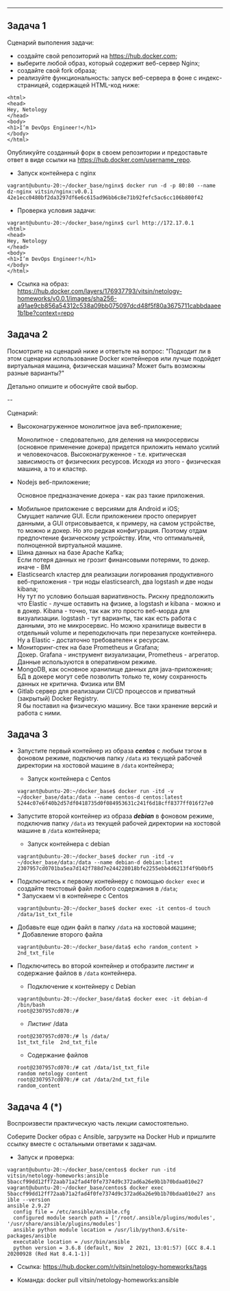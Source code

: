 
<hr>
<h2 dir="auto">Задача 1</h2>
<p dir="auto">Сценарий выполения задачи:</p>
<ul dir="auto">
<li>создайте свой репозиторий на <a href="https://hub.docker.com" rel="nofollow">https://hub.docker.com</a>;</li>
<li>выберите любой образ, который содержит веб-сервер Nginx;</li>
<li>создайте свой fork образа;</li>
<li>реализуйте функциональность:
запуск веб-сервера в фоне с индекс-страницей, содержащей HTML-код ниже:</li>
</ul>
<div class="snippet-clipboard-content position-relative overflow-auto" data-snippet-clipboard-copy-content="&lt;html&gt;
&lt;head&gt;
Hey, Netology
&lt;/head&gt;
&lt;body&gt;
&lt;h1&gt;I’m DevOps Engineer!&lt;/h1&gt;
&lt;/body&gt;
&lt;/html&gt;
"><pre><code>&lt;html&gt;
&lt;head&gt;
Hey, Netology
&lt;/head&gt;
&lt;body&gt;
&lt;h1&gt;I’m DevOps Engineer!&lt;/h1&gt;
&lt;/body&gt;
&lt;/html&gt;
</code></pre></div>
<p dir="auto">Опубликуйте созданный форк в своем репозитории и предоставьте ответ в виде ссылки на <a href="https://hub.docker.com/username_repo" rel="nofollow">https://hub.docker.com/username_repo</a>.</p>

* Запуск контейнера с nginx 

```
vagrant@ubuntu-20:~/docker_base/nginx$ docker run -d -p 80:80 --name dz-nginx vitsin/nginx:v0.0.1
42e1ecc0480bf2da3297df6e6c615ad96bb6c8e71b92fefc5ac6cc106b800f42
```
* Проверка условия задачи:

```
vagrant@ubuntu-20:~/docker_base/nginx$ curl http://172.17.0.1
<html>
<head>
Hey, Netology
</head>
<body>
<h1>I’m DevOps Engineer!</h1>
</body>
</html>

```

* Ссылка на образ:
https://hub.docker.com/layers/176937793/vitsin/netology-homeworks/v0.0.1/images/sha256-a91ae9cb856a54312c538a09bb075097dcd48f5f80a3675711cabbdaaee1b1be?context=repo


<h2 dir="auto">Задача 2</h2>
<p dir="auto">Посмотрите на сценарий ниже и ответьте на вопрос:
"Подходит ли в этом сценарии использование Docker контейнеров или лучше подойдет виртуальная машина, физическая машина? Может быть возможны разные варианты?"</p>
<p dir="auto">Детально опишите и обоснуйте свой выбор.</p>
<p dir="auto">--</p>
<p dir="auto">Сценарий:</p>
<ul dir="auto">
<li>Высоконагруженное монолитное java веб-приложение;</li>

<a> Монолитное - следовательно, для деления на микросервисы (основное применение докера) придется приложить немало усилий и человекочасов. Высоконагруженное - т.е. критическая зависимость от физических ресурсов. Исходя из этого - физическая машина, а то и кластер.</a>

<li>Nodejs веб-приложение;</li>

<a>Основное предназначение докера - как раз такие приложения.</a>
<li>Мобильное приложение c версиями для Android и iOS;</li>
<a>Смущает наличие GUI. Если приложениеи просто оперирует данными, а GUI отрисовывается, к примеру, на самом устройстве, то можно и докер. Но это редкая конфигурация. Поэтому отдам предпочтение физическому устройству. Или, что оптимальней, полноценной виртуальной машине.</a>
<li>Шина данных на базе Apache Kafka;</li>
<a>Если потеря данных не грозит финансовыми потерями, то докер. иначе - ВМ</a>
<li>Elasticsearch кластер для реализации логирования продуктивного веб-приложения - три ноды elasticsearch, два logstash и две ноды kibana;</li>
<a>Ну тут по условию большая вариативность. Рискну предположить что Elastic - лучше оставить на физике, а logstash и kibana - можно и в докер. Kibana - точно, так как это просто веб-морда для визуализации. logstash - тут варианты, так как есть работа с данными, это не микросервис. Но можно хранилище вывести в отдельный volume и переподключать при перезапуске контейнера. Ну а Elastic - достаточно требователен к ресурсам.</a>
<li>Мониторинг-стек на базе Prometheus и Grafana;</li>
<a>Докер. Grafana - инструмент визуализации, Prometheus - агрегатор. Данные используются в оперативном режиме.</a>
<li>MongoDB, как основное хранилище данных для java-приложения;</li>
<a>БД в докере могут себе позволить только те, кому сохранность данных не критична. Физика или ВМ</a>
<li>Gitlab сервер для реализации CI/CD процессов и приватный (закрытый) Docker Registry.</li>
<a>Я бы поставил на физическую машину. Все таки хранение версий и работа с ними.</a>
</ul>
<h2 dir="auto">Задача 3</h2>
<ul dir="auto">
<li>Запустите первый контейнер из образа <em><strong>centos</strong></em> c любым тэгом в фоновом режиме, подключив папку <code>/data</code> из текущей рабочей директории на хостовой машине в <code>/data</code> контейнера;</li>

* Запуск контейнера с Centos
```
vagrant@ubuntu-20:~/docker_base$ docker run -itd -v ~/docker_base/data:/data --name centos-d centos:latest
5244c07e6f40b2d57df0418735d0f084953631c241f6d18cff8377ff016f27e0
```
<li>Запустите второй контейнер из образа <em><strong>debian</strong></em> в фоновом режиме, подключив папку <code>/data</code> из текущей рабочей директории на хостовой машине в <code>/data</code> контейнера;</li>

* Запуск контейнера с debian
```
vagrant@ubuntu-20:~/docker_base$ docker run -itd -v ~/docker_base/data:/data --name debian-d debian:latest
2307957cd0701ba5ea7d142f788d7e244228018bfe2255ebb4d6213f4f9b0bf5
```
<li>Подключитесь к первому контейнеру с помощью <code>docker exec</code> и создайте текстовый файл любого содержания в <code>/data</code>;</li>
* Запускаем vi в контейнере с Centos

```
vagrant@ubuntu-20:~/docker_base$ docker exec -it centos-d touch /data/1st_txt_file
```
<li>Добавьте еще один файл в папку <code>/data</code> на хостовой машине;</li>
* Добавление второго файла

```
vagrant@ubuntu-20:~/docker_base/data$ echo random_content > 2nd_txt_file
```

<li>Подключитесь во второй контейнер и отобразите листинг и содержание файлов в <code>/data</code> контейнера.</li>

* Подключение к контейнеру с Debian
```
vagrant@ubuntu-20:~/docker_base/data$ docker exec -it debian-d /bin/bash
root@2307957cd070:/#
```

* Листинг /data
```
root@2307957cd070:/# ls /data/
1st_txt_file  2nd_txt_file
```

* Содержание файлов
```
root@2307957cd070:/# cat /data/1st_txt_file
random netology content
root@2307957cd070:/# cat /data/2nd_txt_file
random_content
```
</ul>
<h2 dir="auto">Задача 4 (*)</h2>
<p dir="auto">Воспроизвести практическую часть лекции самостоятельно.</p>
<p dir="auto">Соберите Docker образ с Ansible, загрузите на Docker Hub и пришлите ссылку вместе с остальными ответами к задачам.</p>

* Запуск и проверка:
```
vagrant@ubuntu-20:~/docker_base/centos$ docker run -itd vitsin/netology-homeworks:ansible
5baccf99dd12ff72aab71a2fad4f0fe7374d9c372ad6a26e9b1b70bdaa010e27
vagrant@ubuntu-20:~/docker_base/centos$ docker exec 5baccf99dd12ff72aab71a2fad4f0fe7374d9c372ad6a26e9b1b70bdaa010e27 ans
ible --version
ansible 2.9.27
  config file = /etc/ansible/ansible.cfg
  configured module search path = ['/root/.ansible/plugins/modules', '/usr/share/ansible/plugins/modules']
  ansible python module location = /usr/lib/python3.6/site-packages/ansible
  executable location = /usr/bin/ansible
  python version = 3.6.8 (default, Nov  2 2021, 13:01:57) [GCC 8.4.1 20200928 (Red Hat 8.4.1-1)]
  ```
  * Ссылка:
  <a>https://hub.docker.com/r/vitsin/netology-homeworks/tags</a>

  * Команда:
  <a>docker pull vitsin/netology-homeworks:ansible</a>
